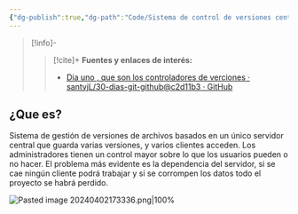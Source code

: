```yaml
---
{"dg-publish":true,"dg-path":"Code/Sistema de control de versiones centralizado.md","permalink":"/code/sistema-de-control-de-versiones-centralizado/","created":"2024-04-02T17:24","updated":"2024-04-04T21:51"}
---
```



> [!info]-
>> [!cite]+ **Fuentes y enlaces de interés:**
>> - [Dia uno , que son los controladores de verciones · santyjL/30-dias-git-github@c2d11b3 · GitHub](https://github.com/santyjL/30-dias-git-github/commit/c2d11b3b0adee2a9ba98cb028b8bc0dce88d8141?short_path=b9dc054#diff-b9dc05475e2c214b2e582f93fb21699093dc138e95cf782ee1b04afd1561bd78)
## ¿Que es?
Sistema de gestión de versiones de archivos basados en un único servidor central que guarda varias versiones, y varios clientes acceden. Los administradores tienen un control mayor sobre lo que los usuarios pueden o no hacer. El problema más evidente es la dependencia del servidor, si se cae ningún cliente podrá trabajar y si se corrompen los datos todo el proyecto se habrá perdido.

![Pasted image 20240402173336.png|100%](/img/user/Engine/Attachments/Pasted%20image%2020240402173336.png)